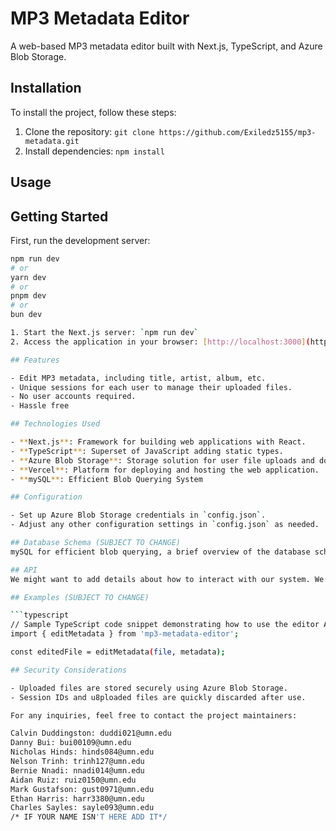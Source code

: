 # MP3 Metadata Editor

A web-based MP3 metadata editor built with Next.js, TypeScript, and Azure Blob Storage.

## Installation

To install the project, follow these steps:

1. Clone the repository: `git clone https://github.com/Exiledz5155/mp3-metadata.git`
2. Install dependencies: `npm install`

## Usage

## Getting Started

First, run the development server:

```bash
npm run dev
# or 
yarn dev
# or
pnpm dev
# or
bun dev

1. Start the Next.js server: `npm run dev`
2. Access the application in your browser: [http://localhost:3000](http://localhost:3000)

## Features

- Edit MP3 metadata, including title, artist, album, etc.
- Unique sessions for each user to manage their uploaded files.
- No user accounts required.
- Hassle free

## Technologies Used

- **Next.js**: Framework for building web applications with React.
- **TypeScript**: Superset of JavaScript adding static types.
- **Azure Blob Storage**: Storage solution for user file uploads and downloads.
- **Vercel**: Platform for deploying and hosting the web application.
- **mySQL**: Efficient Blob Querying System

## Configuration

- Set up Azure Blob Storage credentials in `config.json`.
- Adjust any other configuration settings in `config.json` as needed.

## Database Schema (SUBJECT TO CHANGE)
mySQL for efficient blob querying, a brief overview of the database schema. This can include tables for user sessions, uploaded files, and any other relevant information.

## API
We might want to add details about how to interact with our system. We wil need to flesh this out later.

## Examples (SUBJECT TO CHANGE)

```typescript
// Sample TypeScript code snippet demonstrating how to use the editor API
import { editMetadata } from 'mp3-metadata-editor';

const editedFile = editMetadata(file, metadata);

## Security Considerations

- Uploaded files are stored securely using Azure Blob Storage.
- Session IDs and u8ploaded files are quickly discarded after use.

For any inquiries, feel free to contact the project maintainers:

Calvin Duddingston: duddi021@umn.edu
Danny Bui: bui00109@umn.edu
Nicholas Hinds: hinds084@umn.edu
Nelson Trinh: trinh127@umn.edu
Bernie Nnadi: nnadi014@umn.edu
Aidan Ruiz: ruiz0150@umn.edu
Mark Gustafson: gust0971@umn.edu
Ethan Harris: harr3380@umn.edu
Charles Sayles: sayle093@umn.edu
/* IF YOUR NAME ISN'T HERE ADD IT*/